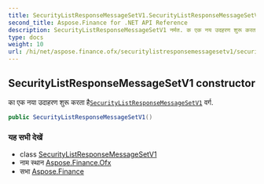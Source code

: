 ```yaml
---
title: SecurityListResponseMessageSetV1.SecurityListResponseMessageSetV1
second_title: Aspose.Finance for .NET API Reference
description: SecurityListResponseMessageSetV1 नर्मत. क एक नय उदहरण शुरू करत हैSecurityListResponseMessageSetV1 वर्ग.
type: docs
weight: 10
url: /hi/net/aspose.finance.ofx/securitylistresponsemessagesetv1/securitylistresponsemessagesetv1/
---
```

## SecurityListResponseMessageSetV1 constructor

का एक नया उदाहरण शुरू करता है[`SecurityListResponseMessageSetV1`](../) वर्ग.

```csharp
public SecurityListResponseMessageSetV1()
```

### यह सभी देखें

* class [SecurityListResponseMessageSetV1](../)
* नाम स्थान [Aspose.Finance.Ofx](../../securitylistresponsemessagesetv1/)
* सभा [Aspose.Finance](../../../)


